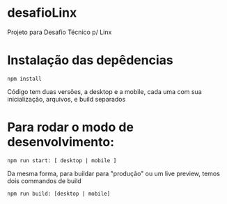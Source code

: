 # desafioLinx
Projeto para Desafio Técnico p/ Linx

# Instalação das depêdencias
```
npm install
```
Código tem duas versões, a desktop e a mobile, cada uma com sua inicialização, arquivos, e build separados
# Para rodar o modo de desenvolvimento:
```
npm run start: [ desktop | mobile ]
```
Da mesma forma, para buildar para "produção" ou um live preview, temos dois commandos de build
```
npm run build: [desktop | mobile]
```